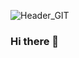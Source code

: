 ![Header_GIT](https://github.com/REILGUUN/REILGUUN/assets/138314516/f47a7a36-4fa5-4180-b00e-efdb8e310673)

### Hi there 👋

<!--
**REILGUUN/REILGUUN** is a ✨ _special_ ✨ repository because its `README.md` (this file) appears on your GitHub profile.

Here are some ideas to get you started:

- 🔭 I’m currently working on ...
- 🌱 I’m currently learning ...
- 👯 I’m looking to collaborate on ...
- 🤔 I’m looking for help with ...
- 💬 Ask me about ...
- 📫 How to reach me: ...
- 😄 Pronouns: ...
- ⚡ Fun fact: ...
-->
